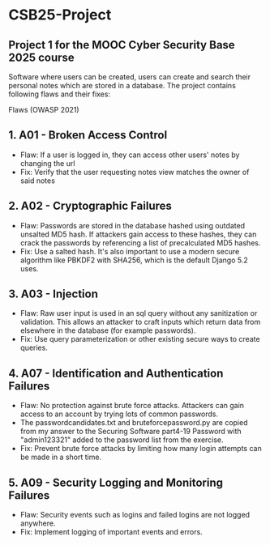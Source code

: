 # CSB25-Project

## Project 1 for the MOOC Cyber Security Base 2025 course

Software where users can be created, users can create and search their personal notes which are stored in a database. The project contains following flaws and their fixes:

Flaws (OWASP 2021)

## 1. A01 - Broken Access Control

- Flaw: If a user is logged in, they can access other users' notes by changing the url
- Fix: Verify that the user requesting notes view matches the owner of said notes

## 2. A02 - Cryptographic Failures

- Flaw: Passwords are stored in the database hashed using outdated unsalted MD5 hash. If attackers gain access to these hashes, they can crack the passwords by referencing a list of precalculated MD5 hashes.
- Fix: Use a salted hash. It's also important to use a modern secure algorithm like PBKDF2 with SHA256, which is the default Django 5.2 uses.

## 3. A03 - Injection

- Flaw: Raw user input is used in an sql query without any sanitization or validation. This allows an attacker to craft inputs which return data from elsewhere in the database (for example passwords).
- Fix: Use query parameterization or other existing secure ways to create queries.

## 4. A07 - Identification and Authentication Failures

- Flaw: No protection against brute force attacks. Attackers can gain access to an account by trying lots of common passwords.
- The passwordcandidates.txt and bruteforcepassword.py are copied from my answer to the Securing Software part4-19 Password with "admin123321" added to the password list from the exercise.
- Fix: Prevent brute force attacks by limiting how many login attempts can be made in a short time.

## 5. A09 - Security Logging and Monitoring Failures

- Flaw: Security events such as logins and failed logins are not logged anywhere.
- Fix: Implement logging of important events and errors.
